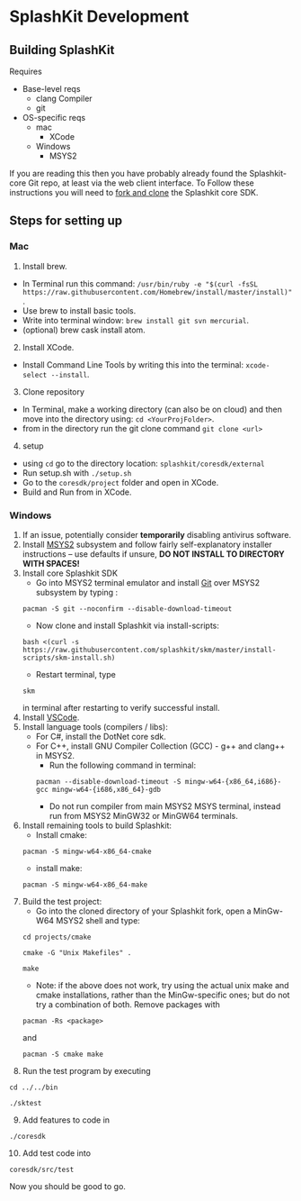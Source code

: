 # SplashKit Development
<!--Original author: @ClancyLight (GitHub username), committed by Andrew Cain (GitHub @macite <macite@gmail.com>
Modified by Nathaniel Schmidt <schmidty2244@gmail.com> (GitHub @njsch) on 04/09/2020-->

## Building SplashKit

Requires
- Base-level reqs
  - clang Compiler
  - git
- OS-specific reqs
  - mac
    - XCode
  - Windows
    - MSYS2

If you are reading this then you have probably already found the Splashkit-core Git repo, at least via the web client interface.  To Follow these instructions you will need to [fork and clone](https://guides.github.com/activities/forking/) the Splashkit core SDK.

##  Steps for setting up
### Mac

1. Install brew.
  -  In Terminal run this command: ```/usr/bin/ruby -e "$(curl -fsSL https://raw.githubusercontent.com/Homebrew/install/master/install)"```.
  -  Use brew to install basic tools.
  -  Write into terminal window: ```brew install git svn mercurial```.
  -  (optional) brew cask install atom.
2.  Install XCode.
  -  Install Command Line Tools by writing this into the terminal: ```xcode-select --install```.
3.  Clone repository
  -  In Terminal, make a working directory (can also be on cloud) and then move into the directory using: ```cd <YourProjFolder>```.
  -  from in the directory run the git clone command ```git clone <url>```
4.  setup
  -  using `cd` go to the directory location: ```splashkit/coresdk/external```
  -  Run setup.sh with  ```./setup.sh```
  -  Go to the ```coresdk/project``` folder and open in XCode.
  -  Build and Run from in XCode.  

### Windows
1. If an issue, potentially consider **temporarily** disabling antivirus software.
2. Install [MSYS2](https://www.msys2.org/) subsystem and follow fairly self-explanatory installer instructions &ndash; use defaults if unsure, **DO NOT INSTALL TO DIRECTORY WITH SPACES!**
3. Install core Splashkit SDK
    - Go into MSYS2 terminal emulator and install [Git](https://git-scm.com/) over MSYS2 subsystem by typing :
    ```
    pacman -S git --noconfirm --disable-download-timeout
    ```
    - Now clone and install Splashkit via install-scripts:
    ```
    bash <(curl -s https://raw.githubusercontent.com/splashkit/skm/master/install-scripts/skm-install.sh)
    ```
    - Restart terminal, type
    ```
    skm
    ```
    in terminal after restarting to verify successful install.
4. Install [VSCode](https://code.visualstudio.com/).
5. Install language tools (compilers / libs):
    - For C#, install the DotNet core sdk.
    - For C++, install GNU Compiler Collection (GCC) - g++ and clang++ in MSYS2.
      - Run the following command in terminal:
      ```
      pacman --disable-download-timeout -S mingw-w64-{x86_64,i686}-gcc mingw-w64-{i686,x86_64}-gdb
      ```
      - Do not run compiler from main MSYS2 MSYS terminal, instead run from MSYS2 MinGW32 or MinGW64 terminals.
6. Install  remaining tools to build Splashkit:
    - Install cmake:
    ```
    pacman -S mingw-w64-x86_64-cmake
    ```
    - install make:
    ```
    pacman -S mingw-w64-x86_64-make
    ```
7. Build the test project:
    - Go into the cloned directory of your Splashkit fork, open a MinGw-W64 MSYS2 shell and type:
    ```
    cd projects/cmake
   ```
    ```
    cmake -G "Unix Makefiles" .
    ```
    ```
    make
    ```
    - Note: if the above does not work, try using the actual unix make and cmake installations, rather than the MinGw-specific ones; but do not try a combination of both. Remove packages with
    ```
    pacman -Rs <package>
    ```
    and
    ```
    pacman -S cmake make
    ```
8. Run the test program by executing
```
cd ../../bin
```
```
./sktest
```
9. Add features to code in
```
./coresdk
```
10. Add test code into
```
coresdk/src/test
```
Now you should be good to go.